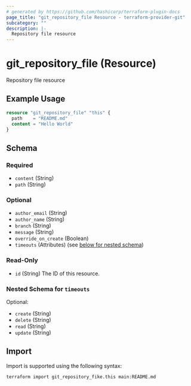 ```yaml
---
# generated by https://github.com/hashicorp/terraform-plugin-docs
page_title: "git_repository_file Resource - terraform-provider-git"
subcategory: ""
description: |-
  Repository file resource
---
```


# git_repository_file (Resource)

Repository file resource

## Example Usage

```terraform
resource "git_repository_file" "this" {
  path    = "README.md"
  content = "Hello World"
}
```

<!-- schema generated by tfplugindocs -->
## Schema

### Required

- `content` (String)
- `path` (String)

### Optional

- `author_email` (String)
- `author_name` (String)
- `branch` (String)
- `message` (String)
- `override_on_create` (Boolean)
- `timeouts` (Attributes) (see [below for nested schema](#nestedatt--timeouts))

### Read-Only

- `id` (String) The ID of this resource.

<a id="nestedatt--timeouts"></a>
### Nested Schema for `timeouts`

Optional:

- `create` (String)
- `delete` (String)
- `read` (String)
- `update` (String)

## Import

Import is supported using the following syntax:

```shell
terraform import git_repository_fike.this main:README.md
```
